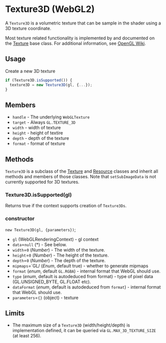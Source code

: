 # Texture3D (WebGL2)

A `Texture3D` is a volumetric texture that can be sample in the shader using a 3D texture coordinate.

Most texture related functionality is implemented by and documented on the [Texture](/docs/api-reference/webgl/texture.md) base class. For additional information, see [OpenGL Wiki](https://www.khronos.org/opengl/wiki/Texture).


## Usage

Create a new 3D texture
```js
if (Texture3D.isSupported()) {
  texture3D = new Texture3D(gl, {...});
}
```


## Members

* `handle` - The underlying `WebGLTexture`
* `target` - Always `GL.TEXTURE_3D`
* `width` - width of texture
* `height` - height of textire
* `depth` - depth of the texture
* `format` - format of texture


## Methods

`Texture3D` is a subclass of the [Texture](texture.md) and [Resource](resource.md) classes and inherit all methods and members of those classes. Note that `setSubImageData` is not currently supported for 3D textures.


### Texture3D.isSupported(gl)

Returns true if the context supports creation of `Texture3Ds`.


### constructor

`new Texture3D(gl, {parameters})`;

* `gl` (WebGLRenderingContext) - gl context
* `data`=`null` (*) - See below.
* `width`=`0` (*Number*) - The width of the texture.
* `height`=`0` (*Number*) - The height of the texture.
* `depth`=`0` (*Number*) - The depth of the texture.
* `mipmaps`=`GL/ (*Enum*, default true) - whether to generate mipmaps
* `format` (*enum*, default `GL.RGBA`) - internal format that WebGL should use.
* `type` (*enum*, default is autodeduced from format) - type of pixel data (GL.UNSIGNED_BYTE, GL.FLOAT etc).
* `dataFormat` (*enum*, default is autodeduced from `format`) - internal format that WebGL should use.
* `parameters`=`{}` (object) - texture


## Limits

* The maximum size of a `Texture3D` (width/height/depth) is implementation defined, it can be queried via `GL.MAX_3D_TEXTURE_SIZE` (at least 256).
